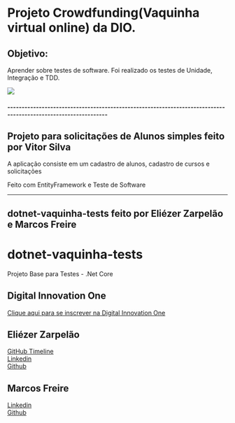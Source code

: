 # Projeto Crowdfunding(Vaquinha virtual online) da DIO.

## Objetivo:

Aprender sobre testes de software. Foi realizado os testes de Unidade, Integração e TDD.



![](C:\workspace\vaquinha\dotnet-vaquinha-tests-master\tests.png)



#### ---------------------------------------------------------------------------------------------------------------

## Projeto para solicitações de Alunos simples feito por Vitor Silva
A aplicação consiste em um cadastro de alunos, cadastro de cursos e solicitações

Feito com EntityFramework e Teste de Software

---------------------------------------------------------------------------------------------------------------
## dotnet-vaquinha-tests feito por Eliézer Zarpelão e Marcos Freire


# dotnet-vaquinha-tests

Projeto Base para Testes - .Net Core  

## Digital Innovation One

[Clique aqui para se inscrever na Digital Innovation One](https://digitalinnovation.one/sign-up?ref=H395IYS4Z6)  

## Eliézer Zarpelão

[GitHub Timeline](https://elizarp.github.io/timeline/)  
[Linkedin](http://br.linkedin.com/in/eliezerzarpelao)  
[Github](https://github.com/elizarp) 

## Marcos Freire

[Linkedin](https://www.linkedin.com/in/marcos-freire-a73891125/)  
[Github](https://github.com/marcosfreire) 

